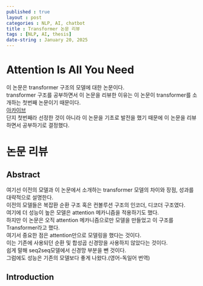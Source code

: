 ```yaml
---
published : true
layout : post
categories : NLP, AI, chatbot
title : Transformer 논문 리뷰
tags : [NLP, AI, thesis]
date-string : January 20, 2025
---
```


# Attention Is All You Need
이 논문은 transformer 구조의 모델에 대한 논문이다.\
transformer 구조를 공부하면서 이 논문을 리뷰한 이유는 이 논문이 transformer를 소개하는 첫번째 논문이기 때문이다.\
[아카이브](https://arxiv.org/abs/1706.03762)\
단지 첫번째라 선정한 것이 아니라 이 논문을 기초로 발전을 했기 때문에 이 논문을 리뷰하면서 공부하기로 결정했다.

# 논문 리뷰

## Abstract
여기선 이전의 모델과 이 논문에서 소개하는 transformer 모델의 차이와 장점, 성과를 대략적으로 설명한다.\
이전의 모델들은 복잡환 순환 구조 혹은 컨볼루션 구조의 인코더, 디코더 구조였다.\
여기에 더 성능이 높은 모델은 attention 메카니즘을 적용하기도 했다.\
하지만 이 논문은 오직 attention 메카니즘으로만 모델을 만들었고 이 구조를 Transformer라고 했다.\
여기서 중요한 점은 attention만으로 모델링을 했다는 것이다.\
이는 기존에 사용되던 순환 및 합성곱 신경망을 사용하지 않았다는 것이다.\
쉽게 말해 seq2seq모델에서 신경망 부분을 뺀 것이다.\
그럼에도 성능은 기존의 모델보다 좋게 나왔다.(영어-독일어 번역)

## Introduction